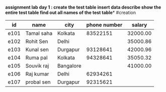 **assignment lab day 1 : create the test table
insert data 
describe
show the entire test table 
find out all names of the test table***
#creation

| id | name | city | phone number | salary |
| ---- | ---- | ---- | ---- | ---- |
| e101 | Tamal saha | Kolkata | 83522151 | 32000.00 |
| e102 | Rohit Sen | Delhi |  | 35000.86 |
| e103 | Kunal sen | Durgapur | 93128641 | 42000.96 |
| e104 | Ruma pal | Kolkata | 94328641 | 35050.32 |
| e105 | Souvik raj | Bangalore |  | 41000.00 |
| e106 | Raj kumar | Delhi | 62934261 |  |
| e107 | probal sen | Durgapur | 92315621 |  |
